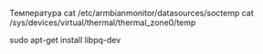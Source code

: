 
Температура
cat /etc/armbianmonitor/datasources/soctemp
cat /sys/devices/virtual/thermal/thermal_zone0/temp

sudo apt-get install libpq-dev
